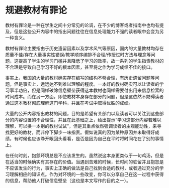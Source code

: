 # 规避教材有罪论

教材有罪论是一种在学生之间十分常见的论调，在不少的博客或者指南中也均有提及，但是这些公开内容中的指出问题往往在信息处理能力不强的读者眼中会变为另一种含义。

教材有罪论主要指由于历史遗留因素以及学术风气等原因，国内的大量教材均存在质量不佳/存在大量事实性错误/教学顺序编排不合理/传授过时方法与理念等问题，这提高了学生的学习门槛并且降低了学习的效率，故一系列的学生指责教材的不合理是导致自己学习不好的根本因素，甚至将之作为学习成绩不佳的接口。

事实上，我国的大量的教材确实存在编写的结构不够合理，有历史遗留问题等问题，但是事实上，远远达不到难以理解的程度。一本好的教材确实可以让读者的学习事半功倍，但是同样破除信息壁垒获得这本教材也同样需要付出用来信息检索的时间成本。而在另一方面，即使教材本身存在部分的问题，但是这依然不妨碍读者通过这本教材彻底理解这门学科，并且在考试中取得优胜的成绩。

大量的公开内容指出教材的问题，目的是希望有关部门以及读者可以关注到这些部分的内容设置的不合理性，并且在此基础之上，给出提示“学习这部分内容若难以理解，可以换一本别的教材试试”，但是其重点依然强调读者的主观能动性，来寻找更好的教材，而非停下脚步一味指责。假如说真的因为某种原因并未取得好成绩，有时候也应该睁开眼回头看看，是否是因为自己在平时将时间花在了别的事情上。

在任何时刻，抱怨环境总是不应该发生的。虽然说这本身更类似于一句鸡汤，但是在适当的时候确实有其存在的价值。当遇到苦难的时候，长时间的驻留并且抱怨是不应该发生的行为，事实上正确的做法是自己找到合适的教材，或者通过充分的学习理解相应的知识点。作为对环境的一些改变，你可以分享自己在这一过程中获得的信息，帮助他人打破信息壁垒（这也是本文写作的目的之一）。